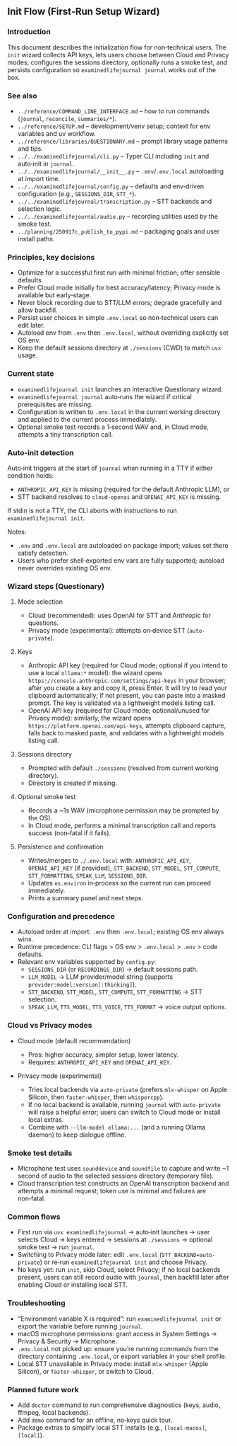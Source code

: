 ## Init Flow (First‑Run Setup Wizard)

### Introduction

This document describes the initialization flow for non‑technical users. The `init` wizard collects API keys, lets users choose between Cloud and Privacy modes, configures the sessions directory, optionally runs a smoke test, and persists configuration so `examinedlifejournal journal` works out of the box.

### See also

- `../reference/COMMAND_LINE_INTERFACE.md` – how to run commands (`journal`, `reconcile`, `summaries/*`).
- `../reference/SETUP.md` – development/venv setup; context for env variables and uv workflow.
- `../reference/libraries/QUESTIONARY.md` – prompt library usage patterns and tips.
- `../../examinedlifejournal/cli.py` – Typer CLI including `init` and auto‑init in `journal`.
- `../../examinedlifejournal/__init__.py` – `.env`/`.env.local` autoloading at import time.
- `../../examinedlifejournal/config.py` – defaults and env‑driven configuration (e.g., `SESSIONS_DIR`, `STT_*`).
- `../../examinedlifejournal/transcription.py` – STT backends and selection logic.
- `../../examinedlifejournal/audio.py` – recording utilities used by the smoke test.
- `../planning/250917c_publish_to_pypi.md` – packaging goals and user install paths.

### Principles, key decisions

- Optimize for a successful first run with minimal friction; offer sensible defaults.
- Prefer Cloud mode initially for best accuracy/latency; Privacy mode is available but early‑stage.
- Never block recording due to STT/LLM errors; degrade gracefully and allow backfill.
- Persist user choices in simple `.env.local` so non‑technical users can edit later.
- Autoload env from `.env` then `.env.local`, without overriding explicitly set OS env.
- Keep the default sessions directory at `./sessions` (CWD) to match `uvx` usage.

### Current state

- `examinedlifejournal init` launches an interactive Questionary wizard.
- `examinedlifejournal journal` auto‑runs the wizard if critical prerequisites are missing.
- Configuration is written to `.env.local` in the current working directory and applied to the current process immediately.
- Optional smoke test records a 1‑second WAV and, in Cloud mode, attempts a tiny transcription call.

### Auto‑init detection

Auto‑init triggers at the start of `journal` when running in a TTY if either condition holds:

- `ANTHROPIC_API_KEY` is missing (required for the default Anthropic LLM), or
- STT backend resolves to `cloud-openai` and `OPENAI_API_KEY` is missing.

If stdin is not a TTY, the CLI aborts with instructions to run `examinedlifejournal init`.

Notes:
- `.env` and `.env.local` are autoloaded on package import; values set there satisfy detection.
- Users who prefer shell‑exported env vars are fully supported; autoload never overrides existing OS env.

### Wizard steps (Questionary)

1) Mode selection
   - Cloud (recommended): uses OpenAI for STT and Anthropic for questions.
   - Privacy mode (experimental): attempts on‑device STT (`auto-private`).

2) Keys
   - Anthropic API key (required for Cloud mode; optional if you intend to use a local `ollama:*` model): the wizard opens `https://console.anthropic.com/settings/api-keys` in your browser; after you create a key and copy it, press Enter. It will try to read your clipboard automatically; if not present, you can paste into a masked prompt. The key is validated via a lightweight models listing call.
   - OpenAI API key (required for Cloud mode; optional/unused for Privacy mode): similarly, the wizard opens `https://platform.openai.com/api-keys`, attempts clipboard capture, falls back to masked paste, and validates with a lightweight models listing call.

3) Sessions directory
   - Prompted with default `./sessions` (resolved from current working directory).
   - Directory is created if missing.

4) Optional smoke test
   - Records a ~1s WAV (microphone permission may be prompted by the OS).
   - In Cloud mode, performs a minimal transcription call and reports success (non‑fatal if it fails).

5) Persistence and confirmation
   - Writes/merges to `./.env.local` with: `ANTHROPIC_API_KEY`, `OPENAI_API_KEY` (if provided), `STT_BACKEND`, `STT_MODEL`, `STT_COMPUTE`, `STT_FORMATTING`, `SPEAK_LLM`, `SESSIONS_DIR`.
   - Updates `os.environ` in‑process so the current run can proceed immediately.
   - Prints a summary panel and next steps.

### Configuration and precedence

- Autoload order at import: `.env` then `.env.local`; existing OS env always wins.
- Runtime precedence: CLI flags > OS env > `.env.local` > `.env` > code defaults.
- Relevant env variables supported by `config.py`:
  - `SESSIONS_DIR` (or `RECORDINGS_DIR`) → default sessions path.
  - `LLM_MODEL` → LLM provider/model string (supports `provider:model:version[:thinking]`).
  - `STT_BACKEND`, `STT_MODEL`, `STT_COMPUTE`, `STT_FORMATTING` → STT selection.
  - `SPEAK_LLM`, `TTS_MODEL`, `TTS_VOICE`, `TTS_FORMAT` → voice output options.

### Cloud vs Privacy modes

- Cloud mode (default recommendation)
  - Pros: higher accuracy, simpler setup, lower latency.
  - Requires: `ANTHROPIC_API_KEY` and `OPENAI_API_KEY`.

- Privacy mode (experimental)
  - Tries local backends via `auto-private` (prefers `mlx-whisper` on Apple Silicon, then `faster-whisper`, then `whispercpp`).
  - If no local backend is available, running `journal` with `auto-private` will raise a helpful error; users can switch to Cloud mode or install local extras.
  - Combine with `--llm-model ollama:...` (and a running Ollama daemon) to keep dialogue offline.

### Smoke test details

- Microphone test uses `sounddevice` and `soundfile` to capture and write ~1 second of audio to the selected sessions directory (temporary file).
- Cloud transcription test constructs an OpenAI transcription backend and attempts a minimal request; token use is minimal and failures are non‑fatal.

### Common flows

- First run via `uvx examinedlifejournal` → auto‑init launches → user selects Cloud → keys entered → sessions at `./sessions` → optional smoke test → run `journal`.
- Switching to Privacy mode later: edit `.env.local` (`STT_BACKEND=auto-private`) or re‑run `examinedlifejournal init` and choose Privacy.
- No keys yet: run `init`, skip Cloud, select Privacy; if no local backends present, users can still record audio with `journal`, then backfill later after enabling Cloud or installing local STT.

### Troubleshooting

- “Environment variable X is required”: run `examinedlifejournal init` or export the variable before running `journal`.
- macOS microphone permissions: grant access in System Settings → Privacy & Security → Microphone.
- `.env.local` not picked up: ensure you’re running commands from the directory containing `.env.local`, or export variables in your shell profile.
- Local STT unavailable in Privacy mode: install `mlx-whisper` (Apple Silicon), or `faster-whisper`, or switch to Cloud.

### Planned future work

- Add `doctor` command to run comprehensive diagnostics (keys, audio, ffmpeg, local backends).
- Add `demo` command for an offline, no‑keys quick tour.
- Package extras to simplify local STT installs (e.g., `[local-macos]`, `[local]`).
